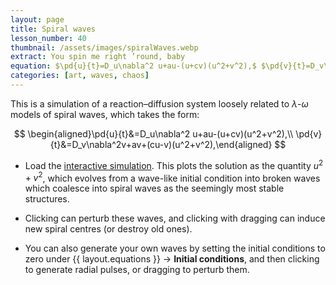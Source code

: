 ```yaml
---
layout: page
title: Spiral waves
lesson_number: 40
thumbnail: /assets/images/spiralWaves.webp
extract: You spin me right ’round, baby
equation: $\pd{u}{t}=D_u\nabla^2 u+au-(u+cv)(u^2+v^2),$ $\pd{v}{t}=D_v\nabla^2v+av+(cu-v)(u^2+v^2)$
categories: [art, waves, chaos]
---
```


This is a simulation of a reaction–diffusion system loosely related to $\lambda$-$\omega$ models of spiral waves, which takes the form:

$$
\begin{aligned}\pd{u}{t}&=D_u\nabla^2 u+au-(u+cv)(u^2+v^2),\\ \pd{v}{t}&=D_v\nabla^2v+av+(cu-v)(u^2+v^2),\end{aligned}
$$

* Load the [interactive simulation](/sim/?preset=lambdaOmega). This plots the solution as the quantity $u^2+v^2$, which evolves from a wave-like initial condition into broken waves which coalesce into spiral waves as the seemingly most stable structures.

* Clicking can perturb these waves, and clicking with dragging can induce new spiral centres (or destroy old ones).

* You can also generate your own waves by setting the initial conditions to zero under {{ layout.equations }} → **Initial conditions**, and then clicking to generate radial pulses, or dragging to perturb them.
